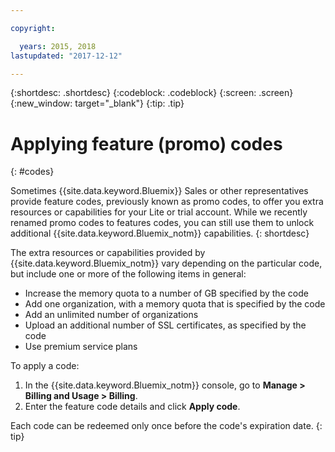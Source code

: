 ```yaml
---

copyright:

  years: 2015, 2018
lastupdated: "2017-12-12"

---
```


{:shortdesc: .shortdesc}
{:codeblock: .codeblock}
{:screen: .screen}
{:new_window: target="_blank"}
{:tip: .tip}

# Applying feature (promo) codes
{: #codes}

Sometimes {{site.data.keyword.Bluemix}} Sales or other representatives provide feature codes, previously known as promo codes, to offer you extra resources or capabilities for your Lite or trial account. While we recently renamed promo codes to features codes, you can still use them to unlock additional {{site.data.keyword.Bluemix_notm}} capabilities.
{: shortdesc}

The extra resources or capabilities provided by {{site.data.keyword.Bluemix_notm}} vary depending on the particular code,
but include one or more of the following items in general:

  * Increase the memory quota to a number of GB specified by the code
  * Add one organization, with a memory quota that is specified by the code
  * Add an unlimited number of organizations
  * Upload an additional number of SSL certificates, as specified by the code
  * Use premium service plans

To apply a code:

1. In the {{site.data.keyword.Bluemix_notm}} console, go to **Manage > Billing and Usage > Billing**.
2. Enter the feature code details and click **Apply code**.

Each  code can be redeemed only once before the code's expiration date.
{: tip}
